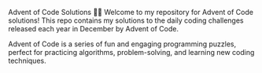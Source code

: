 Advent of Code Solutions 🎄✨
Welcome to my repository for Advent of Code solutions! This repo contains my solutions to the daily coding challenges released each year in December by Advent of Code.

Advent of Code is a series of fun and engaging programming puzzles, perfect for practicing algorithms, problem-solving, and learning new coding techniques.